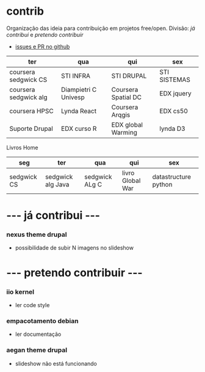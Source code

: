 # contrib
Organização das ideia para contribuição em projetos free/open. 
Divisão: *já contribui* e *pretendo contribuir*

 - [issues e PR no github](https://github.com/issues?utf8=%E2%9C%93&q=is%3Aopen+archived%3Afalse+involves%3Athiagogomesverissimo+)
 
|         ter         |         qua         |         qui         |         sex         |
|---------------------|---------------------|---------------------|---------------------|
|coursera sedgwick CS |       STI INFRA     |      STI DRUPAL     |    STI SISTEMAS     |
|coursera sedgwick alg|Diampietri C Univesp |Coursera Spatial DC  |    EDX jquery       |
|coursera HPSC        | Lynda React         |Coursera  Arqgis     |    EDX cs50         |
| Suporte Drupal      | EDX curso R         |EDX global Warming   |  lynda D3           |

Livros Home

|     seg    |       ter       |       qua       |       qui       |         sex        |
|------------|-----------------|-----------------|-----------------|--------------------|
|sedgwick CS |sedgwick alg Java|   sedgwick ALg C| livro Global War|datastructure python|



# --- já contribui ---

### nexus theme drupal
 - possibilidade de subir N imagens no slideshow
 
# --- pretendo contribuir ---

### iio kernel 
 - ler code style

### empacotamento debian
 - ler documentação
 
 ### aegan theme drupal
 - slideshow não está funcionando

